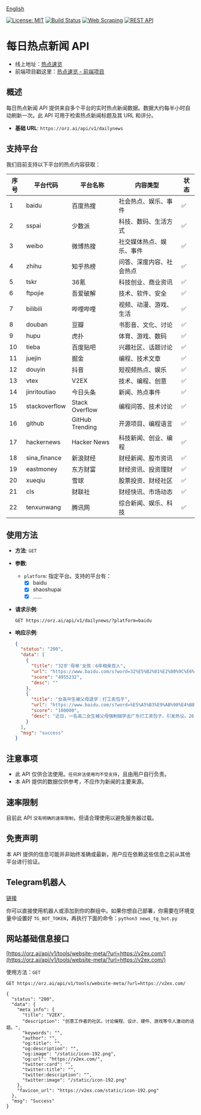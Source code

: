 [English](README_EN.md)

[![License: MIT](https://img.shields.io/badge/License-MIT-yellow.svg)](https://opensource.org/licenses/MIT)
[![Build Status](https://img.shields.io/badge/build-passing-brightgreen.svg)](https://github.com/orz-ai/hot_news/actions)
[![Web Scraping](https://img.shields.io/badge/Web%20Scraping-enabled-green.svg)](https://github.com/orz-ai/hot_news/)
[![REST API](https://img.shields.io/badge/REST%20API-available-orange.svg)](https://news.orz.ai/docs)

# 每日热点新闻 API

- 线上地址：[热点速览](https://news.orz.ai/)
- 前端项目戳这里：[热点速览 - 前端项目](https://github.com/orz-ai/hot_news_front)

## 概述

每日热点新闻 API 提供来自多个平台的实时热点新闻数据。数据大约每半小时自动刷新一次。此 API 可用于检索热点新闻标题及其 URL 和评分。

- **基础 URL**: `https://orz.ai/api/v1/dailynews`

## 支持平台

我们目前支持以下平台的热点内容获取：

| 序号 | 平台代码      | 平台名称        | 内容类型                 | 状态 |
| ---- | ------------- | --------------- | ------------------------ | ---- |
| 1    | baidu         | 百度热搜        | 社会热点、娱乐、事件     | ✅    |
| 2    | sspai         | 少数派          | 科技、数码、生活方式     | ✅    |
| 3    | weibo         | 微博热搜        | 社交媒体热点、娱乐、事件 | ✅    |
| 4    | zhihu         | 知乎热榜        | 问答、深度内容、社会热点 | ✅    |
| 5    | tskr          | 36氪            | 科技创业、商业资讯       | ✅    |
| 6    | ftpojie       | 吾爱破解        | 技术、软件、安全         | ✅    |
| 7    | bilibili      | 哔哩哔哩        | 视频、动漫、游戏、生活   | ✅    |
| 8    | douban        | 豆瓣            | 书影音、文化、讨论       | ✅    |
| 9    | hupu          | 虎扑            | 体育、游戏、数码         | ✅    |
| 10   | tieba         | 百度贴吧        | 兴趣社区、话题讨论       | ✅    |
| 11   | juejin        | 掘金            | 编程、技术文章           | ✅    |
| 12   | douyin        | 抖音            | 短视频热点、娱乐         | ✅    |
| 13   | vtex          | V2EX            | 技术、编程、创意         | ✅    |
| 14   | jinritoutiao  | 今日头条        | 新闻、热点事件           | ✅    |
| 15   | stackoverflow | Stack Overflow  | 编程问答、技术讨论       | ✅    |
| 16   | github        | GitHub Trending | 开源项目、编程语言       | ✅    |
| 17   | hackernews    | Hacker News     | 科技新闻、创业、编程     | ✅    |
| 18   | sina_finance  | 新浪财经        | 财经新闻、股市资讯       | ✅    |
| 19   | eastmoney     | 东方财富        | 财经资讯、投资理财       | ✅    |
| 20   | xueqiu        | 雪球            | 股票投资、财经社区       | ✅    |
| 21   | cls           | 财联社          | 财经快讯、市场动态       | ✅    |
| 22   | tenxunwang    | 腾讯网          | 综合新闻、娱乐、科技     | ✅    |

## 使用方法

- **方法**: `GET`
- **参数**:
  - `platform`: 指定平台。支持的平台有：
    - [x] baidu
    - [x] shaoshupai
    - [x] ......

- **请求示例**:
  ```shell
  GET https://orz.ai/api/v1/dailynews/?platform=baidu
  ```

- **响应示例**:
  ```json
  {
    "status": "200",
    "data": [
      {
        "title": "32岁'母单'女孩：6年相亲百人",
        "url": "https://www.baidu.com/s?word=32%E5%B2%81%E2%80%9C%E6%AF%8D%E5%8D%95%E2%80%9D%E5%A5%B3%E5%AD%A9%EF%BC%9A6%E5%B9%B4%E7%9B%B8%E4%BA%B2%E7%99%BE%E4%BA%BA&sa=fyb_news",
        "score": "4955232",
        "desc": ""
      },
      {
        "title": "女高中生被父母退学：打工卖包子",
        "url": "https://www.baidu.com/s?word=%E5%A5%B3%E9%AB%98%E4%B8%AD%E7%94%9F%E8%A2%AB%E7%88%B6%E6%AF%8D%E9%80%80%E5%AD%A6%EF%BC%9A%E6%89%93%E5%B7%A5%E5%8D%96%E5%8C%85%E5%AD%90&sa=fyb_news",
        "score": "100000",
        "desc": "近日，一名高二女生被父母强制辍学去广东打工卖包子，引发热议。26日，当地教育局回应：已经妥善处理了，女生已复学。"
      }
    ],
    "msg": "success"
  }
  ```

## 注意事项

- 此 API 仅供合法使用。`任何非法使用均不受支持`，且由用户自行负责。
- 本 API 提供的数据仅供参考，不应作为新闻的主要来源。

## 速率限制

目前此 API `没有明确的速率限制`，但请合理使用以避免服务器过载。

## 免责声明

本 API 提供的信息可能并非始终准确或最新。用户应在依赖这些信息之前从其他平台进行验证。


## Telegram机器人
[链接](https://t.me/SpaceWatcherBot)

你可以直接使用机器人或添加到你的群组中。如果你想自己部署，你需要在环境变量中设置好 `TG_BOT_TOKEN`，再执行下面的命令：`python3 news_tg_bot.py`

## 网站基础信息接口

[https://orz.ai/api/v1/tools/website-meta/?url=https://v2ex.com/](https://orz.ai/api/v1/tools/website-meta/?url=https://v2ex.com/)

使用方法：`GET`
```shell
GET https://orz.ai/api/v1/tools/website-meta/?url=https://v2ex.com/

{
  "status": "200",
  "data": {
    "meta_info": {
      "title": "V2EX",
      "description": "创意工作者的社区。讨论编程、设计、硬件、游戏等令人激动的话题。",
      "keywords": "",
      "author": "",
      "og:title": "",
      "og:description": "",
      "og:image": "/static/icon-192.png",
      "og:url": "https://v2ex.com/",
      "twitter:card": "",
      "twitter:title": "",
      "twitter:description": "",
      "twitter:image": "/static/icon-192.png"
    },
    "favicon_url": "https://v2ex.com/static/icon-192.png"
  },
  "msg": "Success"
}
